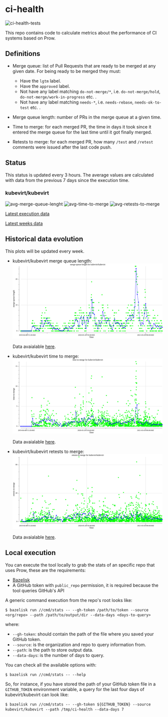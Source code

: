 # ci-health

![ci-health-tests](https://github.com/fgimenez/ci-health/workflows/ci-health-tests/badge.svg)

This repo contains code to calculate metrics about the performance of CI systems
based on Prow.

## Definitions

* Merge queue: list of Pull Requests that are ready to be merged at any given
date. For being ready to be merged they must:

  * Have the `lgtm` label.
  * Have the `approved` label.
  * Not have any label matching `do-not-merge/*`, i.e. `do-not-merge/hold`,  `do-not-merge/work-in-progress` etc. .
  * Not have any label matching `needs-*`, i.e. `needs-rebase`, `needs-ok-to-test` etc. .

* Merge queue length: number of PRs in the merge queue at a given time.
* Time to merge: for each merged PR, the time in days it took since it entered the merge
queue for the last time until it got finally merged.
* Retests to merge: for each merged PR, how many `/test` and `/retest` comments
were issued after the last code push.

## Status
This status is updated every 3 hours. The average values are calculated with
data from the previous 7 days since the execution time.

### kubevirt/kubevirt

![avg-merge-queue-lenght](https://fgimenez.github.io/ci-health/output/kubevirt/kubevirt/merge-queue-length.svg)
![avg-time-to-merge](https://fgimenez.github.io/ci-health/output/kubevirt/kubevirt/time-to-merge.svg)
![avg-retests-to-merge](https://fgimenez.github.io/ci-health/output/kubevirt/kubevirt/retests-to-merge.svg)

[Latest execution data](https://fgimenez.github.io/ci-health/output/kubevirt/kubevirt/results.json)

[Latest weeks data](https://grafana.ci.kubevirt.io/d/WZU1-LPGz/merge-queue)

## Historical data evolution

This plots will be updated every week.

* kubevirt/kubevirt merge queue length:
  ![kubevirt-kubevirt-merge-queue-length](./output/kubevirt/kubevirt/batch/merge-queue-length/plot/plot.png)

  Data avaialable [here](./output/kubevirt/kubevirt/batch/merge-queue-length/data).

* kubevirt/kubevirt time to merge:
  ![kubevirt-kubevirt-time-to-merge](./output/kubevirt/kubevirt/batch/time-to-merge/plot/plot.png)

  Data avaialable [here](./output/kubevirt/kubevirt/batch/time-to-merge/data).

* kubevirt/kubevirt retests to merge:
  ![kubevirt-kubevirt-retests-to-merge](./output/kubevirt/kubevirt/batch/retests-to-merge/plot/plot.png)

  Data avaialable [here](./output/kubevirt/kubevirt/batch/retests-to-merge/data).

## Local execution
You can execute the tool locally to grab the stats of an specific repo that uses
Prow, these are the requirements:

* [Bazelisk](https://github.com/bazelbuild/bazelisk)
* A GitHub token with `public_repo` permission, it is required because the tool
queries GitHub's API

A generic command execution from the repo's root looks like:
```
$ bazelisk run //cmd/stats -- --gh-token /path/to/token --source <org/repo> --path /path/to/output/dir --data-days <days-to-query>
```
where:
* `--gh-token`: should contain the path of the file where you saved your GitHub
token.
* `--source`: is the organization and repo to query information from.
* `--path`: is the path to store output data.
* `--data-days`: is the number of days to query.

You can check all the available options with:
```
$ bazelisk run //cmd/stats -- --help
```
So, for instance, if you have stored the path of your GitHub token file in a
`GITHUB_TOKEN` environment variable, a query for the last four days of
kubevirt/kubevirt can look like:
```
$ bazelisk run //cmd/stats -- --gh-token ${GITHUB_TOKEN} --source kubevirt/kubevirt --path /tmp/ci-health --data-days 7
```
